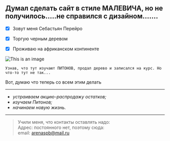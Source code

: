 ## Думал сделать сайт в стиле МАЛЕВИЧА, но не получилось.....не справился с дизайном.......

- [x] Зовут меня Себастьян Перейро
- [x] Торгую черным деревом
- [x] Проживаю на африканском континенте 


![This is an image](https://sun1-87.userapi.com/impg/eO-S6qnquF_5qvEkNm9DKiiZpX2DoyP9G2RHIw/Ldhqq273lBM.jpg?size=604x453&quality=95&sign=7c63d62b8393fd1210bd7ee93f284d19&c_uniq_tag=q36ASnkSnMoGv0HDu0orgE0Kc7ZnboZHfeEaQZfQuS4&type=album)

```
Узнав, что тут изучают ПИТОНОВ, продал дерево и записался на курс. Но что-то тут не так...
```

Вот, думаю что теперь со всем этим делать 
***
- *устраиваем акцию-распродажу остатков;*
- *изучаем Питонов;*
- *начинаем новую жизнь.*
***



>Учили меня, что контакты оставлять надо:  
Адрес: постоянного нет, поэтому сюда:  
email: arenaspb@mail.ru